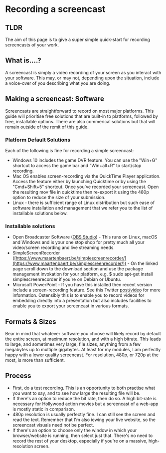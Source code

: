 # Recording a screencast 

## TLDR

The aim of this page is to give a super simple quick-start for recording screencasts of your work.

## What is....?

A screencast is simply a video recording of your screen as you interact with your software. This may, or may not, depending upon the situation, include a voice-over of you describing what you are doing. 

## Making a screencast: Software

Screencasts are straightforward to record on most major platforms. This guide will prioritise free solutions that are built-in to platforms, followed by free, installable options. There are also commerical solutions but that will remain outside of the remit of this guide.


### Platform Default Solutions

Each of the following is fine for recording a simple screencast:

* Windows 10 includes the game DVR feature. You can use the "Win+G" shortcut to access the game bar and "Win+alt+R" to start/stop recording.
* Mac OS enables screen-recording via the QuickTime Player application. Access the feature either by launching Quicktime or by using the "Cmd+Shift+5" shortcut. Once you've recorded your screencast. Open the resulting mov file in quicktime then re-export it using the 480p option to reduce the size of your submission.
* Linux - there is sufficient range of Linux distribution but such ease of software installation and management that we refer you to the list of installable solutions below.

### Installable solutions

* Open Broadcaster Software ([OBS Studio](https://obsproject.com/)) - This runs on Linux, macOS and Windows and is your one stop shop for pretty much all your video/screen recording and live streaming needs.
* SimpleScreenRecorder ([https://www.maartenbaert.be/simplescreenrecorder/](https://www.maartenbaert.be/simplescreenrecorder/)) - On the linked page scroll down to the download section and use the package management invokation for your platform, e.g. $ sudo apt-get install simplescreenrecorder if you're on Debian or Ubuntu.
* Microsoft PowerPoint - If you have this installed then recent version include a screen-recording feature. See this Twitter [post/video](https://twitter.com/MicrosoftEDU/status/1253778753530089472) for more information. Ostensibly this is to enable you to record videos for embedding directly into a presentation but also includes facilities to enable you to export your screencast in various formats.

## Formats & Sizes

Bear in mind that whatever software you choose will likely record by default the entire screen, at maximum resolution, and with a high bitrate. This leads to large, and sometimes very large, file sizes, anything from a few megabytes up to multiple gigabytes. At least for my modules, I am perfectly happy with a lower quality screencast. For resolution,  480p, or 720p at the most, is more than sufficient.

## Process

* First, do a test recording. This is an opportunity to both practise what you want to say, and to see how large the resulting file will be.
* If there's an option to reduce the bit rate, then do so. A high bit-rate is necessary for Hollywood action movies but a screencast of a web-app is mostly static in comparison.
* 480p resolution is usually perfectly fine. I can still see the screen and read the text. Remember that I'm also iewing your live website, so the screencast visuals need not be perfect.
* If there's an option to choose only the window in which your browser/website is running, then select just that. There's no need to record the rest of your desktop, especially if you're on a massive, high-resolution screen.
